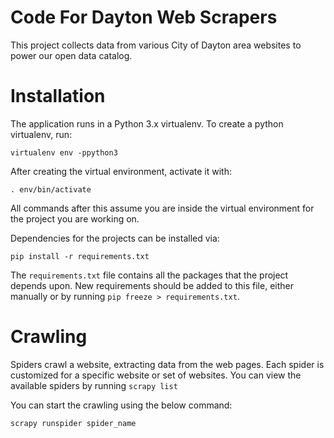 Code For Dayton Web Scrapers
============================

This project collects data from various City of Dayton area websites to power our open data catalog.

Installation
===================
The application runs in a Python 3.x virtualenv. To create a python virtualenv, run:

`virtualenv env -ppython3`

After creating the virtual environment, activate it with:

`. env/bin/activate`

All commands after this assume you are inside the virtual environment for the project you are working on.

Dependencies for the projects can be installed via:

`pip install -r requirements.txt`

The `requirements.txt` file contains all the packages that the project depends upon. New requirements should be added to this file, either manually or by running `pip freeze > requirements.txt`.

Crawling
===================
Spiders crawl a website, extracting data from the web pages. Each spider is customized for a specific website or set of websites.
You can view the available spiders by running
```scrapy list```

You can start the crawling using the below command:
```
scrapy runspider spider_name
```
